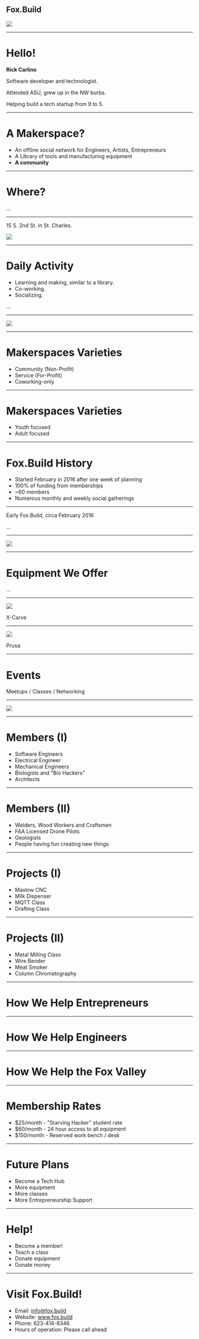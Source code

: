 <!-- $theme: gaia -->
## Fox.Build

![](logo.png)

---

# Hello!

**Rick Carlino**

Software developer and technologist.

Attended ASU, grew up in the NW burbs.

Helping build a tech startup from 9 to 5.

---

# A Makerspace?

 * An offline social network for Engineers, Artists, Entrepreneurs
 * A Library of tools and manufacturing equipment
 * **A community**

---

# Where?

...

---

15 S. 2nd St. in  St. Charles.

![](new_building.jpg)

---
# Daily Activity

 * Learning and making, similar to a library.
 * Co-working.
 * Socializing.

...

---

![](./foxbuild_party.jpg)

---

# Makerspaces Varieties

 * Community (Non-Profit)
 * Service (For-Profit)
 * Coworking-only

---

# Makerspaces Varieties

 * Youth focused
 * Adult focused

---

# Fox.Build History

 * Started February in 2016 after one week of planning
 * 100% of funding from memberships
 * ~60 members
 * Numerous monthly and weekly social gatherings

---

Early Fox.Build, circa February 2016

...

---

![](./early_foxbuild.jpg)

---

# Equipment We Offer

...

---

![](xcarve.png)

X-Carve

---

![](prusa.png)

Prusa

---

# Events

Meetups / Classes / Networking

---

![](./class_at_foxbuild.jpg)

---

# Members (I)

  * Software Engineers
  * Electrical Engineer
  * Mechanical Engineers
  * Biologists and "Bio Hackers"
  * Architects

---

# Members (II)

  * Welders, Wood Workers and Craftsmen
  * FAA Licensed Drone Pilots
  * Geologists
  * People having fun creating new things

---

# Projects (I)

 * Maslow CNC
 * Milk Dispenser
 * MQTT Class
 * Drafting Class

---

# Projects (II)

 * Metal Milling Class
 * Wire Bender
 * Meat Smoker
 * Column Chromatography

---

# How We Help Entrepreneurs

---

# How We Help Engineers

---

# How We Help the Fox Valley

---

# Membership Rates

 * $25/month - "Starving Hacker" student rate
 * $60/month - 24 hour access to all equipment
 * $150/month - Reserved work bench / desk

---

# Future Plans

 * Become a Tech Hub
 * More equipment
 * More classes
 * More Entrepreneurship Support

---

# Help!

 * Become a member!
 * Teach a class
 * Donate equipment
 * Donate money

---

# Visit Fox.Build!

 * Email: info@fox.build
 * Website: www.fox.build
 * Phone: 623-414-8346
 * Hours of operation: Please call ahead
